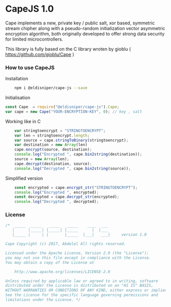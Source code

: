 CapeJS 1.0
====


Cape implements a new, private key / public salt, xor based, symmetric stream chipher along with a pseudo-random initialization vector asymmetric encryption algorithm, both originally developed to offer strong data security for limited microcontrollers.

This library is fully based on the C library wroten by gioblu ( https://github.com/gioblu/Cape )


### How to use CapeJS
Installation
```bash
    npm i @eldisniper/cape-js --save
```

Initialisation
```js  
const Cape  = require("@eldisniper/cape-js").Cape;
var cape = new Cape("YOUR-ENCRYPTION-KEY", 0); // key , salt
```

Working like in C 
```js  
    var stringtoencrypt = "STRINGTOENCRYPT";
    var len = stringtoencrypt.length;
    var source = cape.stringToBinary(stringtoencrypt);
    var destination = new Array(len)
    cape.encrypt(source, destination);
    console.log("Encrypted ", cape.bin2string(destination));
    source = new Array(len);
    cape.decrypt(destination, source);
    console.log("Decrypted ", cape.bin2string(source));
```
Simplified version
```js
    const encrypted = cape.encrypt_str("STRINGTOENCRYPT");
    console.log("Encrypted ", encrypted);
    const decrypted = cape.decrypt_str(encrypted);
    console.log("Decrypted ", decrypted);
```


### License
    
```cpp  
/*  _____  _____   _____   _____    ____  ___
   |      |_____| |_____| |_____      |  |___
   |_____ |     | |       |_____  |___|   ___|     version 1.0

Cape Copyright (c) 2017, Abdelel All rights reserved.

Licensed under the Apache License, Version 2.0 (the "License");
you may not use this file except in compliance with the License.
You may obtain a copy of the License at

    http://www.apache.org/licenses/LICENSE-2.0

Unless required by applicable law or agreed to in writing, software
distributed under the License is distributed on an "AS IS" BASIS,
WITHOUT WARRANTIES OR CONDITIONS OF ANY KIND, either express or implied.
See the License for the specific language governing permissions and
limitations under the License. */
```